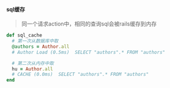 #### sql缓存
> 同一个请求action中，相同的查询sql会被rails缓存到内存

```ruby
def sql_cache
  # 第一次从数据库中取
  @authors = Author.all
  # Author Load (0.5ms)  SELECT "authors".* FROM "authors"

  # 第二次从内存中取
  hu = Author.all
  # CACHE (0.0ms)  SELECT "authors".* FROM "authors"
end
```
